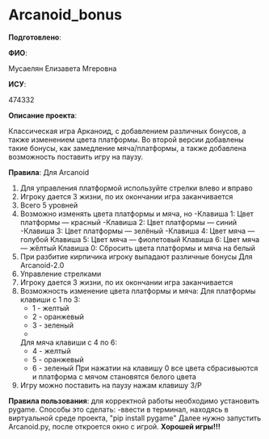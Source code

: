 # Arcanoid_bonus

__Подготовлено__:

**ФИО**:

Мусаелян Елизавета Мгеровна

**ИСУ**:

474332

**Описание проекта**:

Классическая игра Арканоид, с добавлением различных бонусов, а также изменением цвета платформы. Во второй версии добавлены такие бонусы, как замедление мяча/платформы, а также добавлена возможность поставить игру на паузу.

**Правила**:
Для Arcanoid
1. Для управления платформой используйте стрелки влево и вправо
2. Игроку дается 3 жизни, по их окончании игра заканчивается
3. Всего 5 уровней
4. Возможно изменять цвета платформы и мяча, но
   -Клавиша 1: Цвет платформы — красный
   -Клавиша 2: Цвет платформы — синий
   -Клавиша 3: Цвет платформы — зелёный
   -Клавиша 4: Цвет мяча — голубой
   Клавиша 5: Цвет мяча — фиолетовый
   Клавиша 6: Цвет мяча — жёлтый
   Клавиша 0: Сбросить цвета платформы и мяча на белый
5. При разбитие кирпичика игроку выпадают различные бонусы
Для Arcanoid-2.0
1. Управление стрелками
2. Игроку дается 3 жизни, по их окончании игра заканчивается
3. Возможность изменение цвета платформы и мяча:
   Для платформы клавиши с 1 по 3:
   - 1 - желтый
   - 2 - оранжевый
   - 3 - зеленый
   - 
   Для мяча клавиши с 4 по 6:
   - 4 - желтый
   - 5 - оранжевый
   - 6 - зеленый
При нажатии на клавишу 0 все цвета сбрасивыются и платформа с мячом становятся белого цвета
4. Игру можно поставить на паузу нажам клавишу З/P
   
**Правила пользования**: для корректной работы необходимо установить pygame. Способы это сделать:
-ввести в терминал, находясь в виртуальной среде проекта, "pip install pygame"
Далее нужно запустить Arcanoid.py, после откроется окно с игрой. **Хорошей игры!!!**

